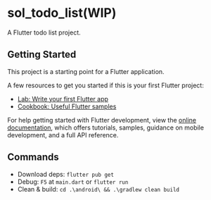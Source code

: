 # sol_todo_list(WIP)

A Flutter todo list project.

## Getting Started

This project is a starting point for a Flutter application.

A few resources to get you started if this is your first Flutter project:

- [Lab: Write your first Flutter app](https://docs.flutter.dev/get-started/codelab)
- [Cookbook: Useful Flutter samples](https://docs.flutter.dev/cookbook)

For help getting started with Flutter development, view the
[online documentation](https://docs.flutter.dev/), which offers tutorials,
samples, guidance on mobile development, and a full API reference.

## Commands

- Download deps: `flutter pub get`
- Debug: `F5` at `main.dart` or `flutter run`
- Clean & build: `cd .\android\ && .\gradlew clean build`
